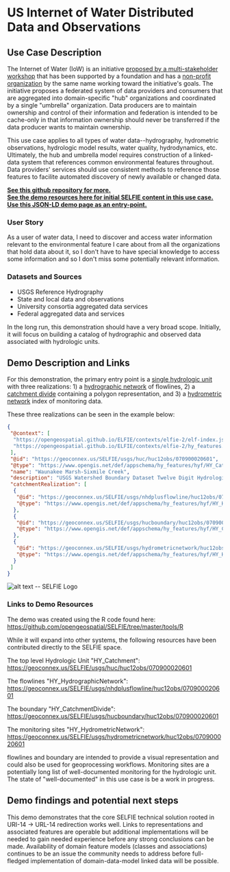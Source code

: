 # US Internet of Water Distributed Data and Observations

## Use Case Description

<!--
this is talking about a “domain” use case (SELFIE is the technical use-case — 🤪)
-->

The Internet of Water (IoW) is an initiative [proposed by a multi-stakeholder workshop](https://www.aspeninstitute.org/tag/internet-of-water/) that has been supported by a foundation and has a [non-profit organization](https://internetofwater.org/about/) by the same name working toward the initiative's goals. The initiative proposes a federated system of data providers and consumers that are aggregated into domain-specific "hub" organizations and coordinated by a single "umbrella" organization. Data producers are to maintain ownership and control of their information and federation is intended to be cache-only in that information ownership should never be transferred if the data producer wants to maintain ownership. 

This use case applies to all types of water data--hydrography, hydrometric observations, hydrologic model results, water quality, hydrodynamics, etc. Ultimately, the hub and umbrella model requires construction of a linked-data system that references common environmental features throughout. Data providers' services should use consistent methods to reference those features to facilite automated discovery of newly available or changed data.

[**See this github repository for more.**](https://github.com/internetofwater/geoconnex.us)  
[**See the demo resources here for initial SELFIE content in this use case.**](https://github.com/opengeospatial/SELFIE/tree/master/docs/usgs)
[**Use this JSON-LD demo page as an entry-point.**](https://geoconnex.us/SELFIE/usgs/huc/huc12obs/070900020601)

### User Story

<!--
Who is this person we call user? Help make them real.
-->

As a user of water data, I need to discover and access water information relevant to the environmental feature I care about from all the organizations that hold data about it, so I don't have to have special knowledge to access some information and so I don't miss some potentially relevant information.

### Datasets and Sources

<!---
Use this section to document your data and the distributed network of data providers.
Alude to the non information resource and information content that satisfies the use
case. Discussion of how the unique use case uses the SELFIE "core" concepts should be
included here.
--->

- USGS Reference Hydrography
- State and local data and observations
- University consortia aggregated data services
- Federal aggregated data and services

In the long run, this demonstration should have a very broad scope. Initially, it will focus on building a catalog of hydrographic and observed data associated with hydrologic units. 

## Demo Description and Links

For this demonstration, the primary entry point is a [single hydrologic unit](https://geoconnex.us/SELFIE/usgs/huc/huc12obs/070900020601) with three realizations: 1) a [hydrographic network](https://geoconnex.us/SELFIE/usgs/nhdplusflowline/huc12obs/070900020601) of flowlines, 2) a [catchment divide](https://geoconnex.us/SELFIE/usgs/hucboundary/huc12obs/070900020601) containing a polygon representation, and 3) a [hydrometric network](https://geoconnex.us/SELFIE/usgs/hydrometricnetwork/huc12obs/070900020601) index of monitoring data.

These three realizations can be seen in the example below:
```json
{
 "@context": [
  "https://opengeospatial.github.io/ELFIE/contexts/elfie-2/elf-index.jsonld",
  "https://opengeospatial.github.io/ELFIE/contexts/elfie-2/hy_features.jsonld"
 ],
 "@id": "https://geoconnex.us/SELFIE/usgs/huc/huc12obs/070900020601",
 "@type": "https://www.opengis.net/def/appschema/hy_features/hyf/HY_Catchment",
 "name": "Waunakee Marsh-Sixmile Creek",
 "description": "USGS Watershed Boundary Dataset Twelve Digit Hydrologic Unit Code Watershed",
 "catchmentRealization": [
  {
   "@id": "https://geoconnex.us/SELFIE/usgs/nhdplusflowline/huc12obs/070900020601",
   "@type": "https://www.opengis.net/def/appschema/hy_features/hyf/HY_HydrographicNetwork"
  },
  {
   "@id": "https://geoconnex.us/SELFIE/usgs/hucboundary/huc12obs/070900020601",
   "@type": "https://www.opengis.net/def/appschema/hy_features/hyf/HY_CatchmentDivide"
  },
  {
   "@id": "https://geoconnex.us/SELFIE/usgs/hydrometricnetwork/huc12obs/070900020601",
   "@type": "https://www.opengis.net/def/appschema/hy_features/hyf/HY_HydrometricNetwork"
  }
 ]
}
```

<!--
Also add one or more screenshots or other graphics with a descriptive caption for each.  
Add screenshots to https://github.com/opengeospatial/ELFIE/tree/master/docs/images 
so they show up at a path like: `https://opengeospatial.github.io/ELFIE/images/ELFIE_logo.png`  
-->

![alt text -- SELFIE Logo](https://opengeospatial.github.io/ELFIE/images/SELFIE_logo.png)

### Links to Demo Resources

The demo was created using the R code found here: https://github.com/opengeospatial/SELFIE/tree/master/tools/R  

While it will expand into other systems, the following resources have been contributed directly to the SELFIE space.

The top level Hydrologic Unit "HY\_Catchment":
https://geoconnex.us/SELFIE/usgs/huc/huc12obs/070900020601

The flowlines "HY\_HydrographicNetwork":
https://geoconnex.us/SELFIE/usgs/nhdplusflowline/huc12obs/070900020601

The boundary "HY\_CatchmentDivide":
https://geoconnex.us/SELFIE/usgs/hucboundary/huc12obs/070900020601

The monitoring sites "HY\_HydrometricNetwork":
https://geoconnex.us/SELFIE/usgs/hydrometricnetwork/huc12obs/070900020601

flowlines and boundary are intended to provide a visual representation and could also be used for geoprocessing workflows. Monitoring sites are a potentially long list of well-documented monitoring for the hydrologic unit. The state of "well-documented" in this use case is be a work in progress.

## Demo findings and potential next steps

This demo demonstrates that the core SELFIE technical solution rooted in URI-14 -> URL-14 redirection works well. Links to representations and associated features are operable but additional implementations will be needed to gain needed experience before any strong conclusions can be made. Availability of domain feature models (classes and associations) continues to be an issue the community needs to address before full-fledged implementation of domain-data-model linked data will be possible.
